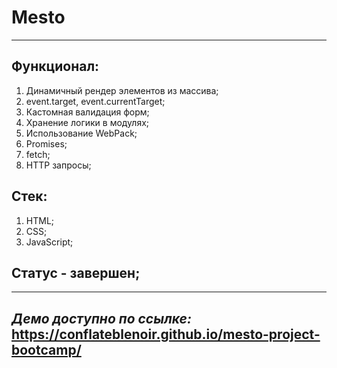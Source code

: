 # Mesto

---

## Функционал:

1. Динамичный рендер элементов из массива;
2. event.target, event.currentTarget;
3. Кастомная валидация форм;
4. Хранение логики в модулях;
5. Использование WebPack;
6. Promises;
7. fetch;
8. HTTP запросы;

## Стек:

1. HTML;
2. CSS;
3. JavaScript;

## Статус - завершен;

---

## *Демо доступно по ссылке:* https://conflateblenoir.github.io/mesto-project-bootcamp/